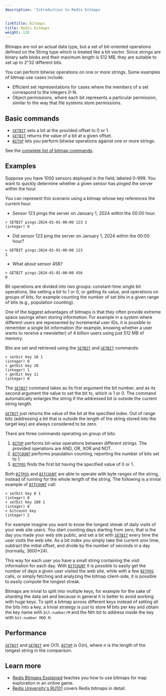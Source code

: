 ```yaml
---
description: 'Introduction to Redis bitmaps

  '
linkTitle: Bitmaps
title: Redis bitmaps
weight: 120
---
```


Bitmaps are not an actual data type, but a set of bit-oriented operations
defined on the String type which is treated like a bit vector.
Since strings are binary safe blobs and their maximum length is 512 MB,
they are suitable to set up to 2^32 different bits.

You can perform bitwise operations on one or more strings.
Some examples of bitmap use cases include:

* Efficient set representations for cases where the members of a set correspond to the integers 0-N.
* Object permissions, where each bit represents a particular permission, similar to the way that file systems store permissions.

## Basic commands

* [`SETBIT`](/commands/setbit) sets a bit at the provided offset to 0 or 1.
* [`GETBIT`](/commands/getbit) returns the value of a bit at a given offset.
* [`BITOP`](/commands/bitop) lets you perform bitwise operations against one or more strings.

See the [complete list of bitmap commands](https://redis.io/commands/?group=bitmap).


## Examples

Suppose you have 1000 sensors deployed in the field, labeled 0-999.
You want to quickly determine whether a given sensor has pinged the server within the hour. 

You can represent this scenario using a bitmap whose key references the current hour.

* Sensor 123 pings the server on January 1, 2024 within the 00:00 hour.
```
> SETBIT pings:2024-01-01-00:00 123 1
(integer) 0
```

* Did sensor 123 ping the server on January 1, 2024 within the 00:00 hour?
```
> GETBIT pings:2024-01-01-00:00 123
1
```

* What about sensor 456?
```
> GETBIT pings:2024-01-01-00:00 456
0
```



Bit operations are divided into two groups: constant-time single bit
operations, like setting a bit to 1 or 0, or getting its value, and
operations on groups of bits, for example counting the number of set
bits in a given range of bits (e.g., population counting).

One of the biggest advantages of bitmaps is that they often provide
extreme space savings when storing information. For example in a system
where different users are represented by incremental user IDs, it is possible
to remember a single bit information (for example, knowing whether
a user wants to receive a newsletter) of 4 billion users using just 512 MB of memory.

Bits are set and retrieved using the [`SETBIT`](/commands/setbit) and [`GETBIT`](/commands/getbit) commands:

    > setbit key 10 1
    (integer) 0
    > getbit key 10
    (integer) 1
    > getbit key 11
    (integer) 0

The [`SETBIT`](/commands/setbit) command takes as its first argument the bit number, and as its second
argument the value to set the bit to, which is 1 or 0. The command
automatically enlarges the string if the addressed bit is outside the
current string length.

[`GETBIT`](/commands/getbit) just returns the value of the bit at the specified index.
Out of range bits (addressing a bit that is outside the length of the string
stored into the target key) are always considered to be zero.

There are three commands operating on group of bits:

1. [`BITOP`](/commands/bitop) performs bit-wise operations between different strings. The provided operations are AND, OR, XOR and NOT.
2. [`BITCOUNT`](/commands/bitcount) performs population counting, reporting the number of bits set to 1.
3. [`BITPOS`](/commands/bitpos) finds the first bit having the specified value of 0 or 1.

Both [`BITPOS`](/commands/bitpos) and [`BITCOUNT`](/commands/bitcount) are able to operate with byte ranges of the
string, instead of running for the whole length of the string. The following
is a trivial example of [`BITCOUNT`](/commands/bitcount) call:

    > setbit key 0 1
    (integer) 0
    > setbit key 100 1
    (integer) 0
    > bitcount key
    (integer) 2

For example imagine you want to know the longest streak of daily visits of
your web site users. You start counting days starting from zero, that is the
day you made your web site public, and set a bit with [`SETBIT`](/commands/setbit) every time
the user visits the web site. As a bit index you simply take the current unix
time, subtract the initial offset, and divide by the number of seconds in a day
(normally, 3600\*24).

This way for each user you have a small string containing the visit
information for each day. With [`BITCOUNT`](/commands/bitcount) it is possible to easily get
the number of days a given user visited the web site, while with
a few [`BITPOS`](/commands/bitpos) calls, or simply fetching and analyzing the bitmap client-side,
it is possible to easily compute the longest streak.

Bitmaps are trivial to split into multiple keys, for example for
the sake of sharding the data set and because in general it is better to
avoid working with huge keys. To split a bitmap across different keys
instead of setting all the bits into a key, a trivial strategy is just
to store M bits per key and obtain the key name with `bit-number/M` and
the Nth bit to address inside the key with `bit-number MOD M`.



## Performance

[`SETBIT`](/commands/setbit) and [`GETBIT`](/commands/getbit) are O(1).
[`BITOP`](/commands/bitop) is O(n), where _n_ is the length of the longest string in the comparison.

## Learn more

* [Redis Bitmaps Explained](https://www.youtube.com/watch?v=oj8LdJQjhJo) teaches you how to use bitmaps for map exploration in an online game. 
* [Redis University's RU101](https://university.redis.com/courses/ru101/) covers Redis bitmaps in detail.
